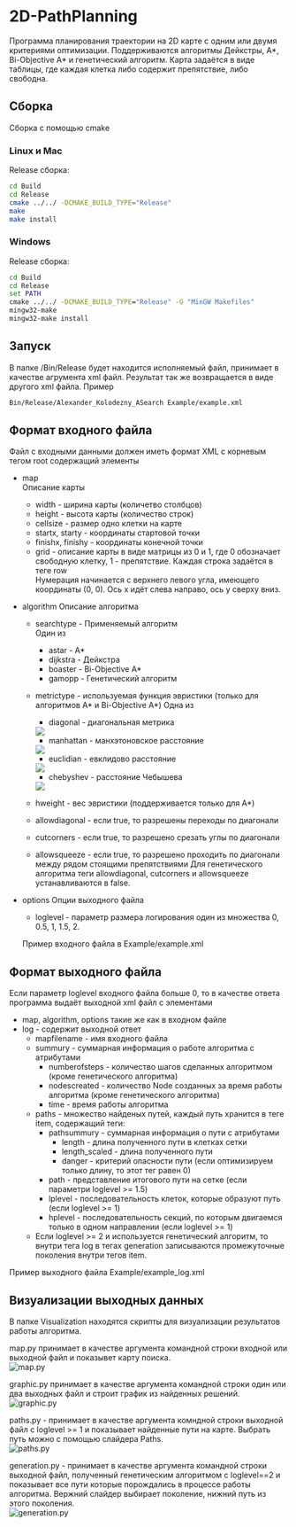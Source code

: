 # 2D-PathPlanning
Программа планирования траектории на  2D карте с одним или двумя критериями оптимизации.
Поддерживаются алгоритмы Дейкстры, A*, Bi-Objective A* и генетический алгоритм. Карта задаётся в виде таблицы, где каждая клетка либо содержит препятствие, либо свободна.

## Сборка
Сборка с помощью cmake

### Linux и Mac
Release сборка:
```bash
cd Build
cd Release
cmake ../../ -DCMAKE_BUILD_TYPE="Release"
make
make install
```

### Windows
Release сборка:
```cmd
cd Build
cd Release
set PATH
cmake ../../ -DCMAKE_BUILD_TYPE="Release" -G "MinGW Makefiles"
mingw32-make
mingw32-make install
```

## Запуск
В папке /Bin/Release будет находится исполняемый файл, принимает в качестве агрумента xml файл. Результат так же возвращается в виде другого xml файла.
Пример
```bash
Bin/Release/Alexander_Kolodezny_ASearch Example/example.xml
```

## Формат входного файла
Файл с входными данными должен иметь формат XML с корневым тегом root содержащий элементы
* map  
 Описание карты
  * width - ширина карты (количетво столбцов)
  * height - высота карты (количество строк)
  * cellsize - размер одно клетки на карте
  * startx, starty - координаты стартовой точки
  * finishx, finishy - координаты конечной точки
  * grid - описание карты в виде матрицы из 0 и 1, где 0 обозначает свободную клетку, 1 - препятствие. Каждая строка задаётся в теге row  
  Нумерация начинается с верхнего левого угла, имеющего координаты (0, 0). Ось x идёт слева направо, ось y сверху вниз.
* algorithm 
 Описание алгоритма
  * searchtype - Применяемый алгоритм  
  Один из
    * astar - A*
    * dijkstra - Дейкстра
    * boaster - Bi-Objective A*
    * gamopp - Генетический алгоритм
  * metrictype - используемая функция эвристики (только для алгоритмов A* и Bi-Objective A*)
  Одна из
    * diagonal - диагональная метрика  
    <img src="https://render.githubusercontent.com/render/math?math=\rho((x_1, y_1), (x_2, y_2)) = min(|x_1 - x_2|, |y_1 - y_2|) %2B ||x_2 - x_1| - |y_2 - y_1||">

    * manhattan - манхэтоновское расстояние  
    <img src="https://render.githubusercontent.com/render/math?math=\rho((x_1, y_1), (x_2, y_2)) = |x_2 - x_1| %2B |y_2 - y_1|">
    
    * euclidian - евклидово расстояние  
    <img src="https://render.githubusercontent.com/render/math?math=\rho((x_1, y_1), (x_2, y_2)) = \sqrt{(x_1 - x_2)^2 %2B (y_1 - y_2)^2}">

    * chebyshev - расстояние Чебышева  
    <img src="https://render.githubusercontent.com/render/math?math=\rho((x_1, y_1), (x_2, y_2)) = max(|x_1 - x_2|, |y_1 - y_2|)">
  * hweight - вес эвристики (поддерживается только для A*)
  * allowdiagonal - если true, то разрешены переходы по диагонали
  * cutcorners - если true, то разрешено срезать углы по диагонали
  * allowsqueeze - если true, то разрешено проходить по диагонали между рядом стоящими препятствиями
  Для генетического алгоритма теги allowdiagonal, cutcorners и allowsqueeze устанавливаются в false.
* options
 Опции выходного файла
  * loglevel - параметр размера логирования один из множества 0, 0.5, 1, 1.5, 2.

  Пример входного файла в Example/example.xml
## Формат выходного файла
Если параметр loglevel входного файла больше 0, то в качестве ответа программа выдаёт выходной xml файл с элементами 
* map, algorithm, options такие же как в входном файле
* log - содержит выходной ответ
  * mapfilename - имя входного файла
  * summury - суммарная информация о работе алгоритма с атрибутами
    * numberofsteps - количество шагов сделанных алгоритмом (кроме генетического алгоритма)
    * nodescreated - количество Node созданных за время работы алгоритма (кроме генетического алгоритма)
    * time - время работы алгоритма
  * paths - множество найденых путей, каждый путь хранится в теге item, содержащий теги:
    * pathsummury - суммарная информация о пути с атрибутами
      * length - длина полученного пути в клетках сетки
      * length_scaled - длина полученного пути
      * danger - критерий опасности пути (если оптимизируем только длину, то этот тег равен 0)
    * path - представление итогового пути на сетке (если параметри loglevel >= 1.5)
    * lplevel - последовательность клеток, которые образуют путь (если loglevel >= 1)
    * hplevel - последовательность секций, по которым двигаемся только в одном направлении (если loglevel >= 1)  
  * Если loglevel >= 2 и используется генетический алгоритм, то внутри тега log в тегах generation записываются промежуточные поколения внутри тегов item.

Пример выходного файла Example/example_log.xml

## Визуализации выходных данных
В папке Visualization находятся скрипты для визуализации результатов работы алгоритма.

map.py принимает в качестве аргумента командной строки входной или выходной файл и показывет карту поиска.  
![map.py](/Images/map.png)

graphic.py принимает в качестве аргумента командной строки один или два выходных файл и строит график из найденных решений.  
![graphic.py](/Images/graphic.png)

paths.py - принимает в качестве аргумента комндной строки выходной файл с loglevel >= 1 и показывает найденные пути на карте. Выбрать путь можно с помощью слайдера Paths.  
![paths.py](/Images/paths.png)

generation.py - принимает в качестве аргумента командной строки выходной файл, полученный генетическим алгоритмом с loglevel==2 и показывает все пути которые порождались в процессе работы алгоритма. Вержний слайдер выбирает поколение, нижний путь из этого поколения.  
![generation.py](/Images/generation.png)